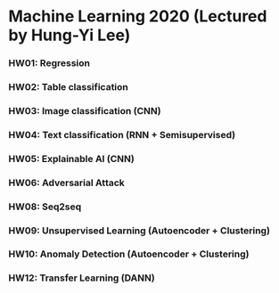 # Machine Learning 2020 (Lectured by Hung-Yi Lee)
### HW01: Regression
### HW02: Table classification
### HW03: Image classification (CNN)
### HW04: Text classification (RNN + Semisupervised)
### HW05: Explainable AI (CNN)
### HW06: Adversarial Attack
### HW08: Seq2seq
### HW09: Unsupervised Learning (Autoencoder + Clustering)
### HW10: Anomaly Detection (Autoencoder + Clustering)
### HW12: Transfer Learning (DANN)
